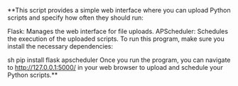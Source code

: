 **This script provides a simple web interface where you can upload Python scripts and specify how often they should run:

Flask: Manages the web interface for file uploads.
APScheduler: Schedules the execution of the uploaded scripts.
To run this program, make sure you install the necessary dependencies:

sh
pip install flask apscheduler
Once you run the program, you can navigate to http://127.0.0.1:5000/ in your web browser to upload and schedule your Python scripts.**
